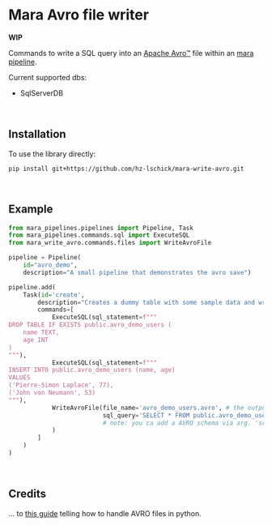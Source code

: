 # Mara Avro file writer

**WIP**

Commands to write a SQL query into an [Apache Avro™](https://avro.apache.org/docs/current/) file within an [mara pipeline](https://github.com/mara/mara-pipelines).

Current supported dbs:
* SqlServerDB

&nbsp;

## Installation

To use the library directly:

```
pip install git+https://github.com/hz-lschick/mara-write-avro.git
```

&nbsp;

## Example

```python
from mara_pipelines.pipelines import Pipeline, Task
from mara_pipelines.commands.sql import ExecuteSQL
from mara_write_avro.commands.files import WriteAvroFile

pipeline = Pipeline(
    id="avro_demo",
    description="A small pipeline that demonstrates the avro save")

pipeline.add(
    Task(id='create',
        description="Creates a dummy table with some sample data and writes the data to an avro file",
        commands=[
            ExecuteSQL(sql_statement=f"""
DROP TABLE IF EXISTS public.avro_demo_users (
    name TEXT,
    age INT
)
"""),
            ExecuteSQL(sql_statement=f"""
INSERT INTO public.avro_demo_users (name, age)
VALUES
('Pierre-Simon Laplace', 77),
('John von Neumann', 53)
"""),
            WriteAvroFile(file_name='avro_demo_users.avro', # the output file, will be written into config.data_dir()
                          sql_query='SELECT * FROM public.avro_demo_users' # the SQL query defining the data to be written
                          # note: you ca add a AVRO schema via arg. 'schema' (as a dict) or 'schame_file_name' (from a JSON file)
            )
        ]
    )
)

```

&nbsp;

## Credits

... to [this guide](https://www.perfectlyrandom.org/2019/11/29/handling-avro-files-in-python/) telling how to handle AVRO files in python.
